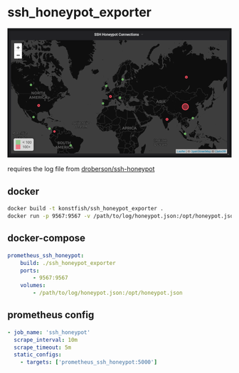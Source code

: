 # ssh_honeypot_exporter

![alt text](img/demo.png)


requires the log file from [droberson/ssh-honeypot](https://github.com/droberson/ssh-honeypot)

## docker

```bash
docker build -t konstfish/ssh_honeypot_exporter .
docker run -p 9567:9567 -v /path/to/log/honeypot.json:/opt/honeypot.json konstfish/ssh_honeypot_exporter
```

## docker-compose

```yaml
prometheus_ssh_honeypot:
    build: ./ssh_honeypot_exporter
    ports:
        - 9567:9567
    volumes:
        - /path/to/log/honeypot.json:/opt/honeypot.json
```

## prometheus config

```yaml
- job_name: 'ssh_honeypot'
  scrape_interval: 10m
  scrape_timeout: 5m
  static_configs:
    - targets: ['prometheus_ssh_honeypot:5000']
```
